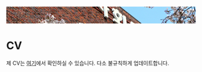 <p align="center">
  <img src="https://github.com/hxk271/Syllabi/blob/main/sb1.jpg">
</p>

# CV
제 CV는 [여기](https://github.com/hxk271/CV/blob/main/CV_Hyun_Woo_Kim.pdf)에서 확인하실 수 있습니다. 다소 불규칙하게 업데이트합니다.
